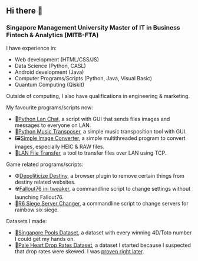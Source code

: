 ## Hi there 👋

<!--
**foooooooooooooooooooooooooootw/foooooooooooooooooooooooooootw** is a ✨ _special_ ✨ repository because its `README.md` (this file) appears on your GitHub profile.

Here are some ideas to get you started:

- 🔭 I’m currently working on ...
- 🌱 I’m currently learning ...
- 👯 I’m looking to collaborate on ...
- 🤔 I’m looking for help with ...
- 💬 Ask me about ...
- 📫 How to reach me: ...
- 😄 Pronouns: ...
- ⚡ Fun fact: ...
-->

### Singapore Management University Master of IT in Business Fintech & Analytics (MITB-FTA)

I have experience in:
- Web development (HTML/CSS/JS)
- Data Science (Python, CASL)
- Android development (Java)
- Computer Programs/Scripts (Python, Java, Visual Basic) 
- Quantum Computing (Qiskit)

Outside of computing, I also have qualifications in engineering & marketing. 

My favourite programs/scripts now:
- 💬[Python Lan Chat](https://github.com/foooooooooooooooooooooooooootw/Python-LAN-Chat), a script with GUI that sends files images and messages to everyone on LAN.
- 🎼[Python Music Transposer](https://github.com/foooooooooooooooooooooooooootw/Python-Music-Transposer), a simple music transposition tool with GUI.
- 🖼️[Simple Image Converter](https://github.com/foooooooooooooooooooooooooootw/simple-image-converter), a simple multithreaded program to convert images, especially HEIC & RAW files.
- 📂[LAN File Transfer](https://github.com/foooooooooooooooooooooooooootw/LAN-File-Transfer), a tool to transfer files over LAN using TCP.

Game related programs/scripts:
- ☮️[Depoliticize Destiny](https://github.com/foooooooooooooooooooooooooootw/Depoliticize-Destiny), a browser plugin to remove certain things from destiny related websites.
- ☢️[Fallout76 ini tweaker](https://github.com/foooooooooooooooooooooooooootw/Fallout-76-ini-tweak-scipt), a commandline script to change settings without launching Fallout76.
- 🔫[R6 Siege Server Changer](https://github.com/foooooooooooooooooooooooooootw/Rainbow-Six-Siege-Server-Changer), a commandline script to change servers for rainbow six siege.

Datasets I made:
- 🎲[Singapore Pools Dataset](https://github.com/foooooooooooooooooooooooooootw/Singapore-Pools-Dataset), a dataset with every winning 4D/Toto number I could get my hands on.
- 💠[Pale Heart Drop Rates Dataset](https://github.com/foooooooooooooooooooooooooootw/Pale-Heart-Drop-Rates-Dataset), a dataset I started because I suspected that drop rates were skewed. I was [proven right later](https://www.bungie.net/7/en/News/Article/dev_insights_perk_rng_issue). 
